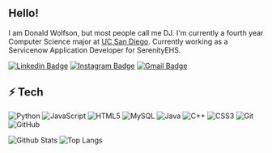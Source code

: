 ## Hello! 

I am Donald Wolfson, but most people call me DJ. I'm currently a fourth year Computer Science major at [UC San Diego](https://ucsd.edu). Currently working as a Servicenow Application Developer for SerenityEHS.

[![Linkedin Badge](https://img.shields.io/badge/-DonaldWolfson-blue?style=flat-square&logo=Linkedin&logoColor=white&link=https://www.linkedin.com/in/donald-wolfson/)](https://www.linkedin.com/in/donald-wolfson/)
[![Instagram Badge](https://img.shields.io/badge/-ohdawneee-purple?style=flat-square&logo=instagram&logoColor=white&link=https://www.instagram.com/ohdawneee/)](https://www.instagram.com/ohdawneee/)
[![Gmail Badge](https://img.shields.io/badge/-dwolfson486@gmail.com-c14438?style=flat-square&logo=Gmail&logoColor=white&link=mailto:dwolfson486@gmail.com)](mailto:dwolfson486@gmail.com)

## ⚡ Tech

![Python](https://img.shields.io/badge/-Python-black?style=flat-square&logo=Python)
![JavaScript](https://img.shields.io/badge/-JavaScript-black?style=flat-square&logo=javascript)
![HTML5](https://img.shields.io/badge/-HTML5-E34F26?style=flat-square&logo=html5&logoColor=white)
![MySQL](https://img.shields.io/badge/-MySQL-black?style=flat-square&logo=mysql)
![Java](https://img.shields.io/badge/-java-E34A86?style=flat-square&logo=java)
![C++](https://img.shields.io/badge/-C++-00599C?style=flat-square&logo=c)
![CSS3](https://img.shields.io/badge/-CSS3-1572B6?style=flat-square&logo=css3)
![Git](https://img.shields.io/badge/-Git-black?style=flat-square&logo=git)
![GitHub](https://img.shields.io/badge/-GitHub-181717?style=flat-square&logo=github)

![Github Stats](https://github-readme-stats.vercel.app/api?username=donaldwolfson&count_private=true&show_icons=true&include_all_commits=true)
![Top Langs](https://github-readme-stats.vercel.app/api/top-langs/?username=donaldwolfson&hide=TeX&layout=compact)
